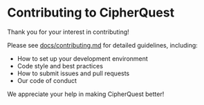 # Contributing to CipherQuest

Thank you for your interest in contributing!

Please see [docs/contributing.md](docs/contributing.md) for detailed guidelines, including:
- How to set up your development environment
- Code style and best practices
- How to submit issues and pull requests
- Our code of conduct

We appreciate your help in making CipherQuest better! 